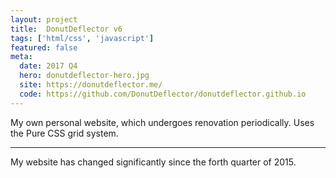 ```yaml
---
layout: project
title:  DonutDeflector v6
tags: ['html/css', 'javascript']
featured: false
meta:
  date: 2017 Q4
  hero: donutdeflector-hero.jpg
  site: https://donutdeflector.me/
  code: https://github.com/DonutDeflector/donutdeflector.github.io
---
```


My own personal website, which undergoes renovation
periodically. Uses the Pure CSS grid system.

---

My website has changed significantly since the forth quarter of 2015.
